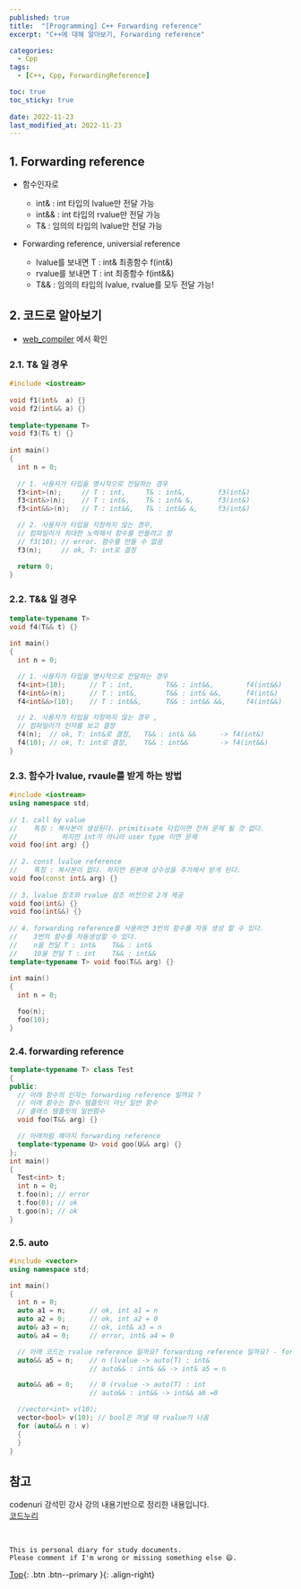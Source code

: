 ```yaml
---
published: true
title:  "[Programming] C++ Forwarding reference"
excerpt: "C++에 대해 알아보기, Forwarding reference"

categories:
  - Cpp
tags:
  - [C++, Cpp, ForwardingReference]

toc: true
toc_sticky: true
 
date: 2022-11-23
last_modified_at: 2022-11-23
---
```


## 1. Forwarding reference
- 함수인자로
  - int&  : int 타입의 lvalue만 전달 가능
  - int&& : int 타입의 rvalue만 전달 가능
  - T&    : 임의의 타입의 lvalue만 전달 가능

- Forwarding reference, universial reference
  - lvalue를 보내면 T : int&  최종함수 f(int&)
  - rvalue를 보내면 T : int   최종함수 f(int&&)
  - T&& : 임의의 타입의 lvalue, rvalue를 모두 전달 가능!

## 2. 코드로 알아보기
- [web_compiler](https://godbolt.org/) 에서 확인

### 2.1. T& 일 경우

```cpp
#include <iostream> 
  
void f1(int&  a) {} 
void f2(int&& a) {} 
  
template<typename T> 
void f3(T& t) {} 
  
int main() 
{ 
  int n = 0; 
    
  // 1. 사용자가 타입을 명시적으로 전달하는 경우 
  f3<int>(n);     // T : int,     T& : int&,        f3(int&) 
  f3<int&>(n);    // T : int&,    T& : int& &,      f3(int&)  
  f3<int&&>(n);   // T : int&&,   T& : int&& &,     f3(int&)  

  // 2. 사용자가 타입을 지정하지 않는 경우, 
  // 컴파일러가 최대한 노력해서 함수를 만들려고 함
  // f3(10); // error. 함수를 만들 수 없음 
  f3(n);     // ok, T: int로 결정 

  return 0; 
}
```

### 2.2. T&& 일 경우


```cpp
template<typename T> 
void f4(T&& t) {} 
  
int main() 
{ 
  int n = 0; 

  // 1. 사용자가 타입을 명시적으로 전달하는 경우 
  f4<int>(10);      // T : int,        T&& : int&&,        f4(int&&) 
  f4<int&>(n);      // T : int&,       T&& : int& &&,      f4(int&)  
  f4<int&&>(10);    // T : int&&,      T&& : int&& &&,     f4(int&&)  

  // 2. 사용자가 타입을 지정하지 않는 경우 ,
  // 컴파일러가 인자를 보고 결정
  f4(n);  // ok, T: int&로 결정,   T&& : int& &&      -> f4(int&) 
  f4(10); // ok, T: int로 결정,    T&& : int&&        -> f4(int&&)      
}
```

### 2.3. 함수가 lvalue, rvaule를 받게 하는 방법

```cpp
#include <iostream> 
using namespace std; 
  
// 1. call by value 
//    특징 : 복사본이 생성된다. primitivate 타입이면 전혀 문제 될 것 없다. 
//           하지만 int가 아니라 user type 이면 문제 
void foo(int arg) {} 
  
// 2. const lvalue reference 
//    특징 : 복사본이 없다. 하지만 원본에 상수성을 추가해서 받게 된다. 
void foo(const int& arg) {} 
  
// 3. lvalue 참조와 rvalue 참조 버전으로 2개 제공 
void foo(int&) {} 
void foo(int&&) {} 
  
// 4. forwarding reference를 사용하면 3번의 함수를 자동 생성 할 수 있다. 
//    3번의 함수를 자동생성할 수 있다.
//    n을 전달 T : int&    T&& : int& 
//    10을 전달 T : int    T&& : int&& 
template<typename T> void foo(T&& arg) {} 
  
int main() 
{ 
  int n = 0; 

  foo(n); 
  foo(10); 
}
```

### 2.4. forwarding reference

```cpp
template<typename T> class Test
{
public:
  // 아래 함수의 인자는 forwarding reference 일까요 ?
  // 아래 함수는 함수 템플릿이 아닌 일반 함수
  // 클래스 템플릿의 일반함수
  void foo(T&& arg) {}

  // 아래처럼 해야지 forwarding reference
  template<typename U> void goo(U&& arg) {}
};
int main()
{
  Test<int> t;
  int n = 0;
  t.foo(n); // error
  t.foo(0); // ok
  t.goo(n); // ok
}
```

### 2.5. auto

```cpp
#include <vector>
using namespace std;

int main()
{
  int n = 0;
  auto a1 = n;      // ok, int a1 = n
  auto a2 = 0;      // ok, int a2 = 0
  auto& a3 = n;     // ok, int& a3 = n 
  auto& a4 = 0;     // error, int& a4 = 0

  // 아래 코드는 rvalue reference 일까요? forwarding reference 일까요? - forwarding reference
  auto&& a5 = n;    // n (lvalue -> auto(T) : int&
                    // auto&& : int& && -> int& a5 = n

  auto&& a6 = 0;    // 0 (rvalue -> auto(T) : int
                    // auto&& : int&& -> int&& a6 =0

  //vector<int> v(10);
  vector<bool> v(10); // bool은 꺼낼 때 rvalue가 나옴
  for (auto&& n : v)
  {
  }
}
```

## 참고
codenuri 강석민 강사 강의 내용기반으로 정리한 내용입니다.  
[코드누리](https://github.com/codenuri)

<br>

    This is personal diary for study documents.
    Please comment if I'm wrong or missing something else 😄. 

[Top](#){: .btn .btn--primary }{: .align-right}